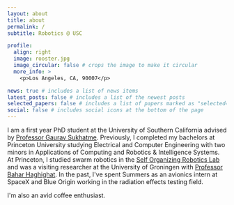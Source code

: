 ```yaml
---
layout: about
title: about
permalink: /
subtitle: Robotics @ USC

profile:
  align: right
  image: rooster.jpg
  image_circular: false # crops the image to make it circular
  more_info: >
    <p>Los Angeles, CA, 90007</p>

news: true # includes a list of news items
latest_posts: false # includes a list of the newest posts
selected_papers: false # includes a list of papers marked as "selected={true}"
social: false # includes social icons at the bottom of the page
---
```


I am a first year PhD student at the University of Southern California advised by [Professor Gaurav Sukhatme](https://viterbi.usc.edu/directory/faculty/Sukhatme/Gaurav). Previously, I completed my bachelors at Princeton University studying Electrical and Computer Engineering with two minors in Applications of Computing and Robotics & Intelligence Systems. At Princeton, I studied swarm robotics in the [Self Organizing Robotics Lab](https://ssr.princeton.edu/) and was a visiting researcher at the University of Groningen with [Professor Bahar Haghighat](https://research.rug.nl/en/persons/bahar-haghighat). In the past, I've spent Summers as an avionics intern at SpaceX and Blue Origin working in the radiation effects testing field. 
<!-- <!-- My free time is spent playing oboe at the [Princeton University Orchestra](https://orchestra.princeton.edu/) and [Opus](https://opuschamber.org/).  -->
I'm also an avid coffee enthusiast.

<!-- Put your address / P.O. box / other info right below your picture. You can also disable any of these elements by editing `profile` property of the YAML header of your `_pages/about.md`. Edit `_bibliography/papers.bib` and Jekyll will render your [publications page](/al-folio/publications/) automatically. -->
<!-- 
Link to your social media connections, too. This theme is set up to use [Font Awesome icons](https://fontawesome.com/) and [Academicons](https://jpswalsh.github.io/academicons/), like the ones below. Add your Facebook, Twitter, LinkedIn, Google Scholar, or just disable all of them. -->
